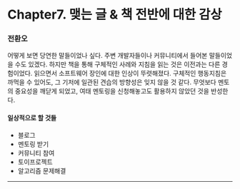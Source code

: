 # Chapter7. 맺는 글 & 책 전반에 대한 감상

### 전환오

어떻게 보면 당연한 말들이었나 싶다. 주변 개발자들이나 커뮤니티에서 들어본 말들이었을 수도 있겠다. 하지만 책을 통해 구체적인 사례와 지침을 읽는 것은 이전과는 다른 경험이었다. 읽으면서 소프트웨어 장인에 대한 인상이 뚜렷해졌다. 구체적인 행동지침은 까먹을 수 있어도, 그 기저에 일관된 견습의 방향성은 잊지 않을 것 같다. 무엇보다 멘토의 중요성을 깨닫게 되었고, 여태 멘토링을 신청해놓고도 활용하지 않았던 것을 반성한다.

#### 일상적으로 할 것들

- 블로그
- 멘토링 받기
- 커뮤니티 참여
- 토이프로젝트
- 알고리즘 문제해결

---
